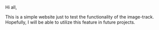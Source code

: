 Hi all,

This is a simple website just to test the functionality of the image-track. 
Hopefully, I will be able to utilize this feature in future projects.


